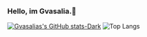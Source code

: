 ### Hello, im Gvasalia.👋

[![Gvasalias's GitHub stats-Dark](https://github-readme-stats.vercel.app/api?username=demnagvasalia&show_icons=true&theme=dark#gh-dark-mode-only)](https://github.com/anuraghazra/github-readme-stats#gh-dark-mode-only)
![Top Langs](https://github-readme-stats.vercel.app/api/top-langs/?username=demnagvasalia&layout=compact)
